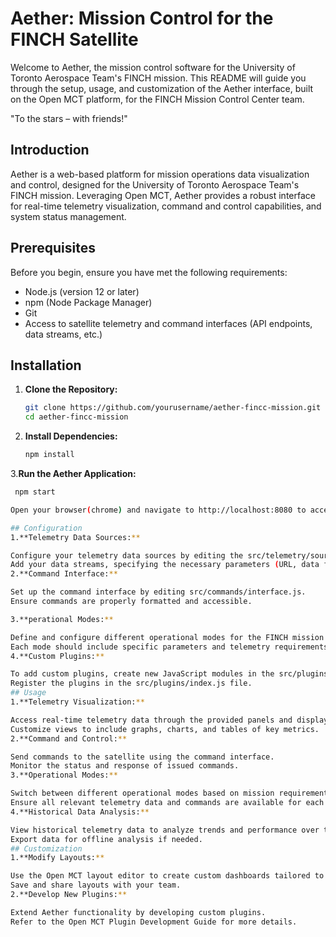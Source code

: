 # Aether: Mission Control for the FINCH Satellite

Welcome to Aether, the mission control software for the University of Toronto Aerospace Team's FINCH mission. This README will guide you through the setup, usage, and customization of the Aether interface, built on the Open MCT platform, for the FINCH Mission Control Center team.

"To the stars – with friends!"


## Introduction


Aether is a web-based platform for mission operations data visualization and control, designed for the University of Toronto Aerospace Team's FINCH mission.  Leveraging Open MCT, Aether provides a robust interface for real-time telemetry visualization, command and control capabilities, and system status management.


## Prerequisites

Before you begin, ensure you have met the following requirements:
- Node.js (version 12 or later)
- npm (Node Package Manager)
- Git
- Access to satellite telemetry and command interfaces (API endpoints, data streams, etc.)

## Installation

1. **Clone the Repository:**
   ```bash
   git clone https://github.com/yourusername/aether-fincc-mission.git
   cd aether-fincc-mission
   
 2. **Install Dependencies:**
    
      ```bash
    npm install 
    
 3.**Run the Aether Application:**

   ```bash
    npm start

Open your browser(chrome) and navigate to http://localhost:8080 to access the Aether interface.

## Configuration
1.**Telemetry Data Sources:**

Configure your telemetry data sources by editing the src/telemetry/sources.js file.
Add your data streams, specifying the necessary parameters (URL, data format, etc.).
2.**Command Interface:**

Set up the command interface by editing src/commands/interface.js.
Ensure commands are properly formatted and accessible.

3.**perational Modes:**

Define and configure different operational modes for the FINCH mission in src/modes/operations.js.
Each mode should include specific parameters and telemetry requirements.
4.**Custom Plugins:**

To add custom plugins, create new JavaScript modules in the src/plugins/ directory.
Register the plugins in the src/plugins/index.js file.
## Usage
1.**Telemetry Visualization:**

Access real-time telemetry data through the provided panels and displays.
Customize views to include graphs, charts, and tables of key metrics.
2.**Command and Control:**

Send commands to the satellite using the command interface.
Monitor the status and response of issued commands.
3.**Operational Modes:**

Switch between different operational modes based on mission requirements.
Ensure all relevant telemetry data and commands are available for each mode.
4.**Historical Data Analysis:**

View historical telemetry data to analyze trends and performance over time.
Export data for offline analysis if needed.
## Customization
1.**Modify Layouts:**

Use the Open MCT layout editor to create custom dashboards tailored to the FINCH mission needs.
Save and share layouts with your team.
2.**Develop New Plugins:**

Extend Aether functionality by developing custom plugins.
Refer to the Open MCT Plugin Development Guide for more details.






   
    

